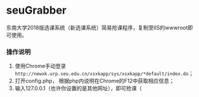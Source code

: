 # seuGrabber
东南大学2018版选课系统（新选课系统）简易抢课程序，复制至IIS的wwwroot即可使用。

### **操作说明**
1. 使用Chrome手动登录`http://newxk.urp.seu.edu.cn/xsxkapp/sys/xsxkapp/*default/index.do`；
2. 打开config.php， 根据php内说明在Chrome的F12中获取相应信息；
3. 输入127.0.0.1（也许你设置的是其他网址），即可抢课（
